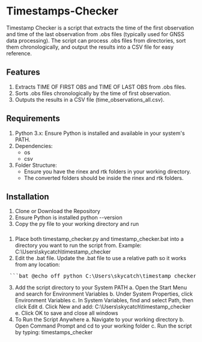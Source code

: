# Timestamps-Checker
Timestamp Checker is a script that extracts the time of the first observation and time of the last observation from .obs files (typically used for GNSS data processing). The script can process .obs files from directories, sort them chronologically, and output the results into a CSV file for easy reference.
## Features
1. Extracts TIME OF FIRST OBS and TIME OF LAST OBS from .obs files.
2. Sorts .obs files chronologically by the time of first observation.
3. Outputs the results in a CSV file (time_observations_all.csv).
## Requirements
1. Python 3.x: Ensure Python is installed and available in your system's PATH.
2. Dependencies: 
    * os
    * csv
3. Folder Structure:
    * Ensure you have the rinex and rtk folders in your working directory.
    * The converted folders should be inside the rinex and rtk folders.
## Installation
1. Clone or Download the Repository
2. Ensure Python is installed 
      python --version
3. Copy the py file to your working directory and run

### 
1. Place both timestamp_checker.py and timestamp_checker.bat into a directory you want to run the script from.
   Example: C:\Users\skycatch\timestamp_checker
2. Edit the .bat file. Update the .bat file to use a relative path so it works from any location:
<pre> ```bat @echo off python C:\Users\skycatch\timestamp_checker\timestamps_checker.py %* ``` </pre>
3. Add the script directory to your System PATH
   a. Open the Start Menu and search for Environment Variables
   b. Under System Properties, click Environment Variables
   c. In System Variables, find and select Path, then click Edit
   d. Click New and add:
   C:\Users\skycatch\timestamp_checker
   e. Click OK to save and close all windows
4. To Run the Script Anywhere
   a. Navigate to your working directory
   b. Open Command Prompt and cd to your working folder
   c. Run the script by typing: timestamps_checker

  
